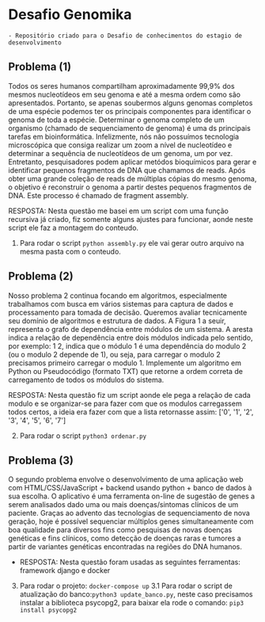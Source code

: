 # Desafio Genomika
	- Repositório criado para o Desafio de conhecimentos do estagio de desenvolvimento

## Problema (1)

Todos os seres humanos compartilham aproximadamente 99,9% dos mesmos nucleotídeos
em seu genoma e até a mesma ordem como são apresentados. Portanto, se apenas soubermos alguns
genomas completos de uma espécie podemos ter os principais componentes para identificar o genoma
de toda a espécie.
Determinar o genoma completo de um organismo (chamado de sequenciamento de genoma) é uma ds
principais tarefas em bioinformática. Infelizmente, nós não possuímos tecnologia microscópica que
consiga realizar um zoom a nível de nucleotídeo e determinar a sequência de nucleotídeos de um
genoma, um por vez. Entretanto, pesquisadores podem aplicar metódos bioquímicos para gerar e
identificar pequenos fragmentos de DNA que chamamos de reads. Após obter uma grande coleção de
reads de múltiplas cópias do mesmo genoma, o objetivo é reconstruir o genoma a partir destes pequenos
fragmentos de DNA. Este processo é chamado de fragment assembly.

RESPOSTA:
Nesta questão me basei em um script com uma função recursiva já criado, fiz somente alguns ajustes para funcionar, aonde neste script ele faz a montagem do conteudo.

1. Para rodar o script `python assembly.py` ele vai gerar outro arquivo na mesma pasta com o conteudo.


## Problema (2)

Nosso problema 2 continua focando em algoritmos, especialmente trabalhamos com
busca em vários sistemas para captura de dados e processamento para tomada de decisão. Queremos
avaliar tecnicamente seu domínio de algoritmos e estrutura de dados. A Figura 1 a seuir, representa o
grafo de dependência entre módulos de um sistema. A aresta indica a relação de dependência entre dois
módulos indicada pelo sentido, por exemplo: 1 2, indica que o módulo 1 é uma dependência do modulo
2 (ou o modulo 2 depende de 1), ou seja, para carregar o modulo 2 precisamos primeiro carregar o
modulo 1. Implemente um algoritmo em Python ou Pseudocódigo (formato TXT) que retorne a ordem
correta de carregamento de todos os módulos do sistema.

RESPOSTA:
Nesta questão fiz um script aonde ele pega a relação de cada modulo e se organizar-se para fazer com que os modulos carregassem todos certos, a ideia era fazer com que a lista retornasse assim: ['0', '1', '2', '3', '4', '5', '6', '7']

2. Para rodar o script `python3 ordenar.py`

## Problema (3)

O segundo problema envolve o desenvolvimento de uma aplicação web com
HTML/CSS/JavaScript + backend usando python + banco de dados à sua escolha.
O aplicativo é uma ferramenta on-line de sugestão de genes a serem analisados dado uma ou mais
doenças/sintomas clínicos de um paciente. Graças ao advento das tecnologias de sequenciamento de
nova geração, hoje é possível sequenciar múltiplos genes simultaneamente com boa qualidade para
diversos fins como pesquisas de novas doenças genéticas e fins clínicos, como detecção de doenças
raras e tumores a partir de variantes genéticas encontradas na regiões do DNA humanos.

- RESPOSTA:
Nesta questão foram usadas as seguintes ferramentas: framework django e docker

3. Para rodar o projeto: `docker-compose up` 
3.1 Para rodar o script de atualização do banco:`python3 update_banco.py`, neste caso precisamos instalar a biblioteca psycopg2, para baixar ela rode o comando: `pip3 install psycopg2`

